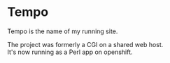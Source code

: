 Tempo
=====

Tempo is the name of my running site. 

The project was formerly a CGI on a shared web host.<br/>
It's now running as a Perl app on openshift.
